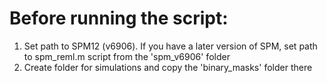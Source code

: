 # Before running the script:
  1) Set path to SPM12 (v6906). If you have a later version of SPM,
     set path to spm_reml.m script from the 'spm_v6906' folder
  2) Create folder for simulations and copy the 'binary_masks' folder there
